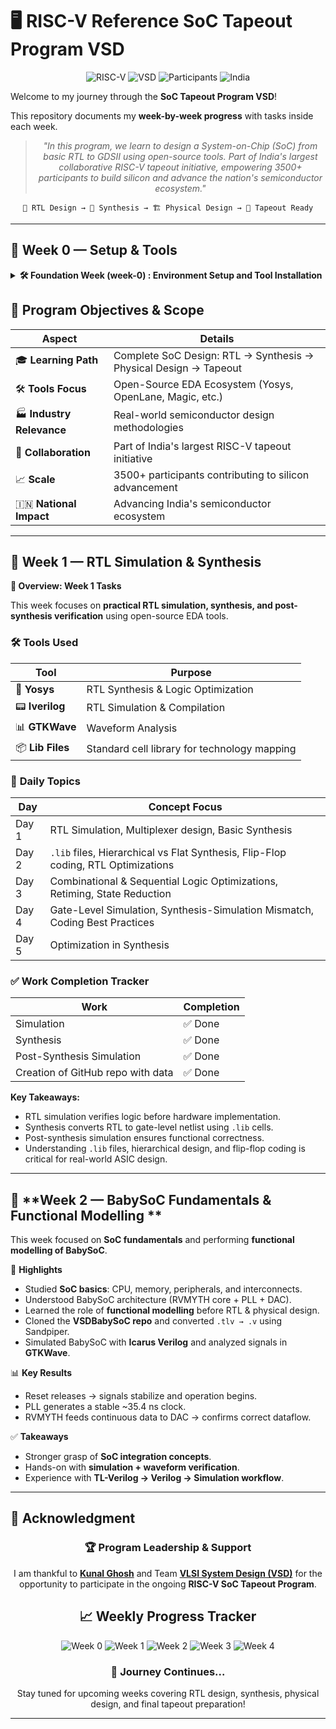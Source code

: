# 🖥️ RISC-V Reference SoC Tapeout Program VSD

<div align="center">

![RISC-V](https://img.shields.io/badge/RISC--V-SoC%20Tapeout-blue?style=for-the-badge&logo=riscv)
![VSD](https://img.shields.io/badge/VSD-Program-orange?style=for-the-badge)
![Participants](https://img.shields.io/badge/Participants-3500+-success?style=for-the-badge)
![India](https://img.shields.io/badge/Made%20in-India-saffron?style=for-the-badge&logo=data:image/svg+xml;base64,PHN2ZyB3aWR0aD0iMjQiIGhlaWdodD0iMjQiIHZpZXdCb3g9IjAgMCAyNCAyNCIgZmlsbD0ibm9uZSIgeG1sbnM9Imh0dHA6Ly93d3cudzMub3JnLzIwMDAvc3ZnIj4KPHJlY3Qgd2lkdGg9IjI0IiBoZWlnaHQ9IjgiIGZpbGw9IiNGRjk5MzMiLz4KPHJlY3QgeT0iOCIgd2lkdGg9IjI0IiBoZWlnaHQ9IjgiIGZpbGw9IiNGRkZGRkYiLz4KPHJlY3QgeT0iMTYiIHdpZHRoPSIyNCIgaGVpZ2h0PSI4IiBmaWxsPSIjMTM4ODA4Ii8+Cjwvc3ZnPgo=)

</div>

Welcome to my journey through the **SoC Tapeout Program VSD**!

This repository documents my **week-by-week progress** with tasks inside each week.

<div align="center">

> *"In this program, we learn to design a System-on-Chip (SoC) from basic RTL to GDSII using open-source tools. Part of India's largest collaborative RISC-V tapeout initiative, empowering 3500+ participants to build silicon and advance the nation's semiconductor ecosystem."*

</div>

<div align="center">

```
📝 RTL Design → 🔄 Synthesis → 🏗️ Physical Design → 🎯 Tapeout Ready
```

</div>

---
## 📅 **Week 0 — Setup & Tools**

<details>
<summary><b>🛠️ Foundation Week (week-0) : Environment Setup and Tool Installation</b></summary>

This week focuses on preparing the development environment with essential open-source EDA tools for the complete RTL-to-GDSII flow.

### 🛠️ **Tasks Overview**

| Task | Description | Tools Installed | Status |
|------|-------------|----------------|---------|
|**Task 1** | [Summary](https://github.com/vivek-kosigi/RTL2GDS_VSD/blob/main/Week_0/task_1/Summary) | **video explanined** | ✅ Done |
| **Task 2** | 🛠️ [Tools & Environment Setup](https://github.com/vivek-kosigi/RTL2GDS_VSD/tree/main/Week_0/task_2) | **Complete EDA Toolchain Setup** | ✅ Done |



#### **Core RTL Design & Synthesis Tools**

| Tool | Purpose | Verification |
|------|---------|--------------|
| 🧠 **Yosys** | RTL Synthesis & Logic Optimization | ✅ Done |
| 📟 **Iverilog** | Verilog Simulation & Compilation | ✅ Done |
| 📊 **GTKWave** | Waveform Viewer & Analysis | ✅ Done |
| ⚡ **Ngspice** | Analog & Mixed-Signal Simulation | ✅ Done |
| 🎨 **Magic VLSI** | Layout Design & DRC Verification | ✅ Done |

#### **Advanced Flow Tools**

| Tool | Purpose | Verification |
|------|---------|--------------|
| 🐳 **Docker** | Containerization Platform | pending |
| 🌊 **OpenLane** | Complete RTL-to-GDSII Flow | pending |

### 🌟 **Key Learnings from Week 0**

- **Successfully installed** and verified **open-source EDA tools** ecosystem
- **Mastered environment setup** for professional RTL design and synthesis workflows
- **Prepared comprehensive system** for upcoming **RTL → GDSII flow experiments**
- **Established Docker-based** OpenLane environment for automated design flows
- **Configured virtual machine** with optimal specifications for EDA workloads

</details>

## 🎯 **Program Objectives & Scope**

| Aspect | Details |
|--------|---------|
| 🎓 **Learning Path** | Complete SoC Design: RTL → Synthesis → Physical Design → Tapeout |
| 🛠️ **Tools Focus** | Open-Source EDA Ecosystem (Yosys, OpenLane, Magic, etc.) |
| 🏭 **Industry Relevance** | Real-world semiconductor design methodologies |
| 🤝 **Collaboration** | Part of India's largest RISC-V tapeout initiative |
| 📈 **Scale** | 3500+ participants contributing to silicon advancement |
| 🇮🇳 **National Impact** | Advancing India's semiconductor ecosystem |

</div>

---

## 📅 **Week 1 — RTL Simulation & Synthesis**

  
  <summary><b>🔹 Overview: Week 1 Tasks</b></summary>

  This week focuses on **practical RTL simulation, synthesis, and post-synthesis verification** using open-source EDA tools.

  ### 🛠️ **Tools Used**

  | Tool | Purpose |
  |------|---------|
  | 🧠 **Yosys** | RTL Synthesis & Logic Optimization |
  | 📟 **Iverilog** | RTL Simulation & Compilation |
  | 📊 **GTKWave** | Waveform Analysis |
  | 📦 **Lib Files** | Standard cell library for technology mapping |
  
  ### 🔹 **Daily Topics**
  
  | Day | Concept Focus |
  | -----|---------------|
  | Day 1 | RTL Simulation, Multiplexer design, Basic Synthesis |
  | Day 2 | `.lib` files, Hierarchical vs Flat Synthesis, Flip-Flop coding, RTL Optimizations |
  | Day 3 | Combinational & Sequential Logic Optimizations, Retiming, State Reduction |
  | Day 4 | Gate-Level Simulation, Synthesis-Simulation Mismatch, Coding Best Practices |
  | Day 5 | Optimization in Synthesis |

  ### ✅ **Work Completion Tracker**

  | Work | Completion |
  |------|------------|
  | Simulation | ✅ Done |
  | Synthesis | ✅ Done |
  | Post-Synthesis Simulation | ✅ Done |
  | Creation of GitHub repo with data | ✅ Done |

  **Key Takeaways:**

  - RTL simulation verifies logic before hardware implementation.  
  - Synthesis converts RTL to gate-level netlist using `.lib` cells.  
  - Post-synthesis simulation ensures functional correctness.  
  - Understanding `.lib` files, hierarchical design, and flip-flop coding is critical for real-world ASIC design.

  
---

## 📅 **Week 2 — BabySoC Fundamentals & Functional Modelling **

This week focused on **SoC fundamentals** and performing **functional modelling of BabySoC**.  

📘 **Highlights**  
- Studied **SoC basics**: CPU, memory, peripherals, and interconnects.  
- Understood BabySoC architecture (RVMYTH core + PLL + DAC).  
- Learned the role of **functional modelling** before RTL & physical design.  
- Cloned the **VSDBabySoC repo** and converted `.tlv → .v` using Sandpiper.  
- Simulated BabySoC with **Icarus Verilog** and analyzed signals in **GTKWave**.  

📊 **Key Results**  
- Reset releases → signals stabilize and operation begins.  
- PLL generates a stable ~35.4 ns clock.  
- RVMYTH feeds continuous data to DAC → confirms correct dataflow.  

✅ **Takeaways**  
- Stronger grasp of **SoC integration concepts**.  
- Hands-on with **simulation + waveform verification**.  
- Experience with **TL-Verilog → Verilog → Simulation workflow**.  
---

## 🙏 **Acknowledgment**

<div align="center">

### 🏆 **Program Leadership & Support**

I am thankful to [**Kunal Ghosh**](https://github.com/kunalg123) and Team **[VLSI System Design (VSD)](https://vsdiat.vlsisystemdesign.com/)** for the opportunity to participate in the ongoing **RISC-V SoC Tapeout Program**.



## 📈 **Weekly Progress Tracker**

![Week 0](https://img.shields.io/badge/Week%200-Tools%20Setup-success?style=flat-square)
![Week 1](https://img.shields.io/badge/Week%201-RTL%20Simulation%20&%20Synthesis-lightgrey?style=flat-square)
![Week 2](https://img.shields.io/badge/Week%202-VSDBabySOC-success?style=flat-square)
![Week 3](https://img.shields.io/badge/Week%203-Upcoming-lightgrey?style=flat-square)
![Week 4](https://img.shields.io/badge/Week%204-coming%20soon-success?style=flat-square)

### 🚀 **Journey Continues...**

Stay tuned for upcoming weeks covering RTL design, synthesis, physical design, and final tapeout preparation!

---
